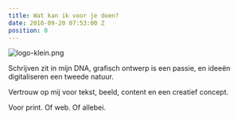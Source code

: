 ```yaml
---
title: Wat kan ik voor je doen?
date: 2016-09-20 07:53:00 Z
position: 0
---
```


![logo-klein.png](/uploads/logo-klein.png)

Schrijven zit in mijn DNA, grafisch ontwerp is een passie, en ideeën digitaliseren een tweede natuur. 


Vertrouw op mij voor tekst, beeld, content en een creatief concept. 


Voor print. Of web. Of allebei.